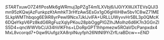 $START$xuwO7Z4flPosMk6gWRmuj3pPZgT4m1LXVbj6/iJ0iYXWJXTEVsQlJl3mn95zKQwjAzFunkpzKtAmhkT3rHfzAwSEsGx1gO6gHIiH8w5bv1C8wZ71MESLkpWMThbqog6E9iR8yrPewI9Ncx7JklJvIFA+URLLUWyvvHr5BL3p0QMcK6DQeYkpV6Pz8kdG6RgFuzXqlyPKou28pbOggPIGZlhJMoIhz6d6K7n3GGnZlS5D4+qncWWVbC/Ji34hVlKFhs+LDoRpGPT1hhpmezw5ROaVDcPanpxdx4MxL8vcorqd7+0qw9UufgzXA8rpINuyfph26NtNI9YrZrfLraBDcw==$END$